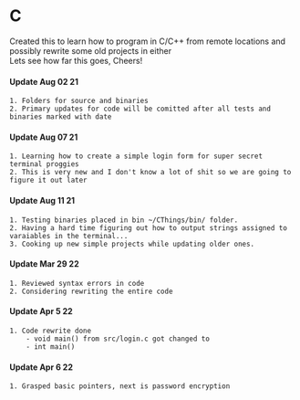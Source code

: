# C

Created this to learn how to program in C/C++ from remote locations and possibly rewrite some old projects in either \
Lets see how far this goes, Cheers!
#### Update Aug 02 21
    1. Folders for source and binaries
    2. Primary updates for code will be comitted after all tests and binaries marked with date
#### Update Aug 07 21
    1. Learning how to create a simple login form for super secret terminal proggies
    2. This is very new and I don't know a lot of shit so we are going to figure it out later
#### Update Aug 11 21
    1. Testing binaries placed in bin ~/CThings/bin/ folder.
    2. Having a hard time figuring out how to output strings assigned to varaiables in the terminal...
    3. Cooking up new simple projects while updating older ones.
#### Update Mar 29 22
    1. Reviewed syntax errors in code
    2. Considering rewriting the entire code
#### Update Apr 5 22
    1. Code rewrite done
        - void main() from src/login.c got changed to
        - int main()
#### Update Apr 6 22
    1. Grasped basic pointers, next is password encryption
